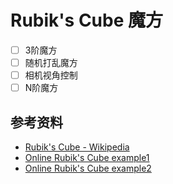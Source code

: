 # Rubik's Cube 魔方
- [ ] 3阶魔方
- [ ] 随机打乱魔方
- [ ] 相机视角控制
- [ ] N阶魔方

## 参考资料
- [Rubik's Cube - Wikipedia](https://en.wikipedia.org/wiki/Rubik%27s_Cube)
- [Online Rubik's Cube example1](https://rubikscu.be/)
- [Online Rubik's Cube example2](https://cube-solver.com/)